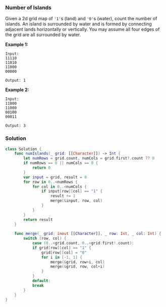 
### Number of Islands

Given a 2d grid map of `'1'`s (land) and `'0'`s (water), count the number of islands. An island is surrounded by water and is formed by connecting adjacent lands horizontally or vertically. You may assume all four edges of the grid are all surrounded by water.

__Example 1:__
```
Input:
11110
11010
11000
00000

Output: 1
```
__Example 2:__
```
Input:
11000
11000
00100
00011

Output: 3
```

### Solution
```Swift
class Solution {
    func numIslands(_ grid: [[Character]]) -> Int {
        let numRows = grid.count, numCols = grid.first?.count ?? 0
        if numRows == 0 || numCols == 0 {
            return 0
        }
        var input = grid, result = 0
        for row in 0..<numRows {
            for col in 0..<numCols {
                if input[row][col] == "1" {
                    result += 1
                    merge(&input, row, col)
                }
            }
        }
        return result
    }
    
    func merge(_ grid: inout [[Character]], _ row: Int, _ col: Int) {
        switch (row, col) {
            case (0..<grid.count, 0..<grid.first!.count):
            if grid[row][col] == "1" {
                grid[row][col] = "0"
                for i in [-1, 1] {
                    merge(&grid, row+i, col)
                    merge(&grid, row, col+i)
                }
            }
            default:
            break
        }
    }
}
```